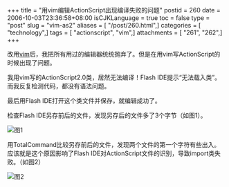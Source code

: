+++
title = "用vim编辑ActionScript出现编译失败的问题"
postid = 260
date = 2006-10-03T23:36:58+08:00
isCJKLanguage = true
toc = false
type = "post"
slug = "vim-as2"
aliases = [ "/post/260.html",]
categories = [ "technology",]
tags = [ "actionscript", "vim",]
attachments = [ "261", "262",]
+++


改用[vim](http://www.vim.org/)后，我把所有用过的编辑器统统抛弃了。但是在用vim写ActionScript的时候出现了问题。

我用vim写的ActionScript2.0类，居然无法编译！Flash IDE提示“无法载入类”。而我反复检测代码，都没有语法问题。  

最后用Flash IDE打开这个类文件并保存，就编辑成功了。  

检查Flash IDE另存前后的文件，发现另存后的文件多了3个字节（如图1）。  

![图1](/uploads/2006/10/vim-as-1.png)

用TotalCommand比较另存前后的文件，发现两个文件的第一个字符有些出入。应该就是这个原因影响了Flash IDE对ActionScript文件的识别，导致import类失败。（如图2）  

![图2](/uploads/2006/10/vim-as-2.png)
